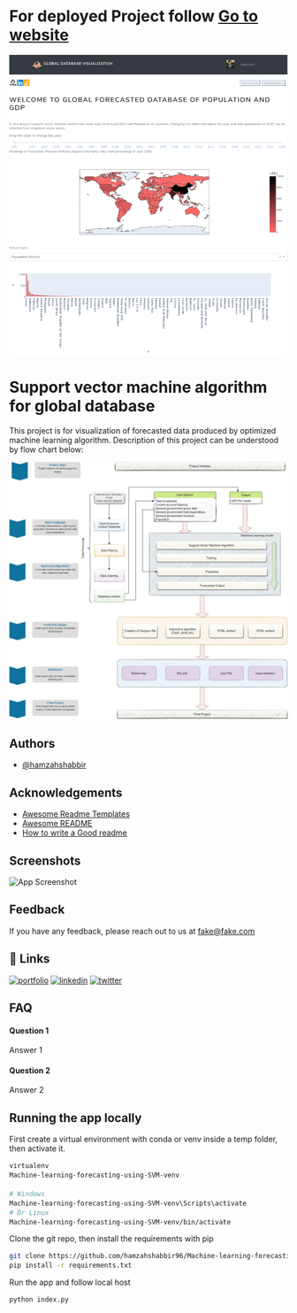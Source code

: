 
# For deployed Project follow [Go to website](https://svmalgorithm.herokuapp.com/)
![Logo](pictures/ss.png)

    
# Support vector machine algorithm for global database

This project is for visualization of forecasted data produced by optimized machine learning algorithm.
Description of this project can be understood by flow chart below:

![Logo](pictures/project.jpg)


## Authors

- [@hamzahshabbir](https://www.linkedin.com/in/hamzah-shabbir-108765a5/)

  
## Acknowledgements

 - [Awesome Readme Templates](https://awesomeopensource.com/project/elangosundar/awesome-README-templates)
 - [Awesome README](https://github.com/matiassingers/awesome-readme)
 - [How to write a Good readme](https://bulldogjob.com/news/449-how-to-write-a-good-readme-for-your-github-project)

  
## Screenshots

![App Screenshot](https://via.placeholder.com/468x300?text=App+Screenshot+Here)

  
## Feedback

If you have any feedback, please reach out to us at fake@fake.com

  
## 🔗 Links
[![portfolio](https://img.shields.io/badge/my_portfolio-000?style=for-the-badge&logo=ko-fi&logoColor=white)](https://katherinempeterson.com/)
[![linkedin](https://img.shields.io/badge/linkedin-0A66C2?style=for-the-badge&logo=linkedin&logoColor=white)](https://www.linkedin.com/)
[![twitter](https://img.shields.io/badge/twitter-1DA1F2?style=for-the-badge&logo=twitter&logoColor=white)](https://twitter.com/)

  
## FAQ

#### Question 1

Answer 1

#### Question 2

Answer 2

  
## Running the app locally


First create a virtual environment with conda or venv inside a temp folder, then activate it.



```bash
virtualenv 
Machine-learning-forecasting-using-SVM-venv

# Windows
Machine-learning-forecasting-using-SVM-venv\Scripts\activate
# Or Linux
Machine-learning-forecasting-using-SVM-venv/bin/activate

```
Clone the git repo, then install the requirements with pip
```bash
git clone https://github.com/hamzahshabbir96/Machine-learning-forecasting-using-SVM.git
pip install -r requirements.txt
```
Run the app and follow local host 
```bash
python index.py
```

